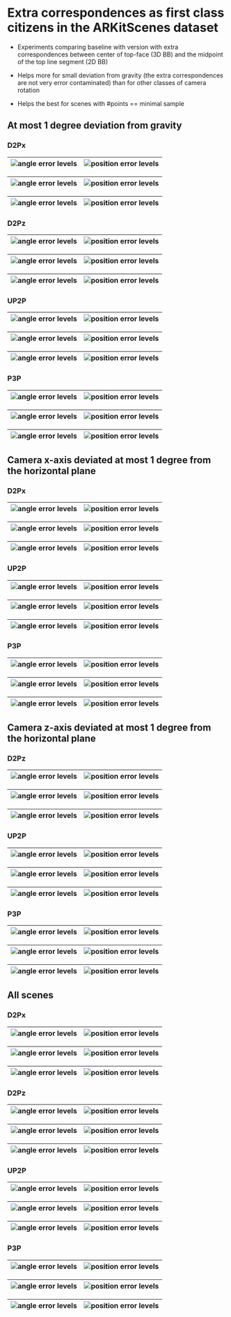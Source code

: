 # Extra correspondences as first class citizens in the ARKitScenes dataset 

* Experiments comparing baseline with version with extra correspondences between center of top-face (3D BB) 
and the midpoint of the top line segment (2D BB)  

* Helps more for small deviation from gravity (the extra correspondences are not very error contaminated) than for other 
classes of camera rotation

* Helps the best for scenes with #points == minimal sample 

## At most 1 degree deviation from gravity 

### D2Px

| ![angle error levels](./data/arkit/P3P_UP2P_SP2P_verification/extra_correspondence/mrs=UP2P/dev=1.0/DP2P_X_HOR_SIZE_RATIO/all/comp_arkit_verification_DP2P_X_HOR_SIZE_RATIO_general_just=_points_title_True_angle_error_levels.png) | ![position error levels](./data/arkit/P3P_UP2P_SP2P_verification/extra_correspondence/mrs=UP2P/dev=1.0/DP2P_X_HOR_SIZE_RATIO/all/comp_arkit_verification_DP2P_X_HOR_SIZE_RATIO_general_just=_points_title_True_position_error_levels.png) |
|---|------------------------------------------------------------------------------------------------------------------------------------------------------------------------------------------------------------------------------------|


| ![angle error levels](./data/arkit/P3P_UP2P_SP2P_verification/extra_correspondence/mrs=UP2P/dev=1.0/DP2P_X_HOR_SIZE_RATIO/just_2/comp_arkit_verification_DP2P_X_HOR_SIZE_RATIO_general_just=p2r2_points_title_True_angle_error_levels.png) | ![position error levels](./data/arkit/P3P_UP2P_SP2P_verification/extra_correspondence/mrs=UP2P/dev=1.0/DP2P_X_HOR_SIZE_RATIO/just_2/comp_arkit_verification_DP2P_X_HOR_SIZE_RATIO_general_just=p2r2_points_title_True_position_error_levels.png) |
|--------------------------------------------------------------------------------------------------------------------------------------------------------------------------------------------------------------------------------|------------------------------------------------------------------------------------------------------------------------------------------------------------------------------------------------------------------------------------|


| ![angle error levels](./data/arkit/P3P_UP2P_SP2P_verification/extra_correspondence/mrs=UP2P/dev=1.0/DP2P_X_HOR_SIZE_RATIO/min_points=3/comp_arkit_verification_DP2P_X_HOR_SIZE_RATIO_general_just=p3_points_title_True_angle_error_levels.png) | ![position error levels](./data/arkit/P3P_UP2P_SP2P_verification/extra_correspondence/mrs=UP2P/dev=1.0/DP2P_X_HOR_SIZE_RATIO/min_points=3/comp_arkit_verification_DP2P_X_HOR_SIZE_RATIO_general_just=p3_points_title_True_position_error_levels.png) |
|---------------------------------------------------------------------------------------------------------------------------------------------------------------------------------------------------------------------------------------|---------------------------------------------------------------------------------------------------------------------------------------------------------------------------------------------------------------------------------------------|

### D2Pz

| ![angle error levels](./data/arkit/P3P_UP2P_SP2P_verification/extra_correspondence/mrs=UP2P/dev=1.0/DP2P_Z_HOR_SIZE_RATIO/all/comp_arkit_verification_DP2P_Z_HOR_SIZE_RATIO_general_just=_points_title_True_angle_error_levels.png) | ![position error levels](./data/arkit/P3P_UP2P_SP2P_verification/extra_correspondence/mrs=UP2P/dev=1.0/DP2P_Z_HOR_SIZE_RATIO/all/comp_arkit_verification_DP2P_Z_HOR_SIZE_RATIO_general_just=_points_title_True_position_error_levels.png) |
|---|------------------------------------------------------------------------------------------------------------------------------------------------------------------------------------------------------------------------------------|


| ![angle error levels](./data/arkit/P3P_UP2P_SP2P_verification/extra_correspondence/mrs=UP2P/dev=1.0/DP2P_Z_HOR_SIZE_RATIO/just_2/comp_arkit_verification_DP2P_Z_HOR_SIZE_RATIO_general_just=p2r2_points_title_True_angle_error_levels.png) | ![position error levels](./data/arkit/P3P_UP2P_SP2P_verification/extra_correspondence/mrs=UP2P/dev=1.0/DP2P_Z_HOR_SIZE_RATIO/just_2/comp_arkit_verification_DP2P_Z_HOR_SIZE_RATIO_general_just=p2r2_points_title_True_position_error_levels.png) |
|--------------------------------------------------------------------------------------------------------------------------------------------------------------------------------------------------------------------------------|------------------------------------------------------------------------------------------------------------------------------------------------------------------------------------------------------------------------------------|


| ![angle error levels](./data/arkit/P3P_UP2P_SP2P_verification/extra_correspondence/mrs=UP2P/dev=1.0/DP2P_Z_HOR_SIZE_RATIO/min_points=3/comp_arkit_verification_DP2P_Z_HOR_SIZE_RATIO_general_just=p3_points_title_True_angle_error_levels.png) | ![position error levels](./data/arkit/P3P_UP2P_SP2P_verification/extra_correspondence/mrs=UP2P/dev=1.0/DP2P_Z_HOR_SIZE_RATIO/min_points=3/comp_arkit_verification_DP2P_Z_HOR_SIZE_RATIO_general_just=p3_points_title_True_position_error_levels.png) |
|---------------------------------------------------------------------------------------------------------------------------------------------------------------------------------------------------------------------------------------|---------------------------------------------------------------------------------------------------------------------------------------------------------------------------------------------------------------------------------------------|

### UP2P

| ![angle error levels](./data/arkit/P3P_UP2P_SP2P_verification/extra_correspondence/mrs=UP2P/dev=1.0/UP2P/all/comp_arkit_verification_UP2P_general_just=_points_title_True_angle_error_levels.png) | ![position error levels](./data/arkit/P3P_UP2P_SP2P_verification/extra_correspondence/mrs=UP2P/dev=1.0/UP2P/all/comp_arkit_verification_UP2P_general_just=_points_title_True_position_error_levels.png) |
|---|------------------------------------------------------------------------------------------------------------------------------------------------------------------------------------------------------------------------------------|


| ![angle error levels](./data/arkit/P3P_UP2P_SP2P_verification/extra_correspondence/mrs=UP2P/dev=1.0/UP2P/just_2/comp_arkit_verification_UP2P_general_just=p2r2_points_title_True_angle_error_levels.png) | ![position error levels](./data/arkit/P3P_UP2P_SP2P_verification/extra_correspondence/mrs=UP2P/dev=1.0/UP2P/just_2/comp_arkit_verification_UP2P_general_just=p2r2_points_title_True_position_error_levels.png) |
|--------------------------------------------------------------------------------------------------------------------------------------------------------------------------------------------------------------------------------|------------------------------------------------------------------------------------------------------------------------------------------------------------------------------------------------------------------------------------|


| ![angle error levels](./data/arkit/P3P_UP2P_SP2P_verification/extra_correspondence/mrs=UP2P/dev=1.0/UP2P/min_points=3/comp_arkit_verification_UP2P_general_just=p3_points_title_True_angle_error_levels.png) | ![position error levels](./data/arkit/P3P_UP2P_SP2P_verification/extra_correspondence/mrs=UP2P/dev=1.0/UP2P/min_points=3/comp_arkit_verification_UP2P_general_just=p3_points_title_True_position_error_levels.png) |
|---------------------------------------------------------------------------------------------------------------------------------------------------------------------------------------------------------------------------------------|---------------------------------------------------------------------------------------------------------------------------------------------------------------------------------------------------------------------------------------------|

### P3P

| ![angle error levels](./data/arkit/P3P_UP2P_SP2P_verification/extra_correspondence/mrs=UP2P/dev=1.0/P3P/all/comp_arkit_verification_P3P_general_just=_points_title_True_angle_error_levels.png) | ![position error levels](./data/arkit/P3P_UP2P_SP2P_verification/extra_correspondence/mrs=UP2P/dev=1.0/P3P/all/comp_arkit_verification_P3P_general_just=_points_title_True_position_error_levels.png) |
|---|------------------------------------------------------------------------------------------------------------------------------------------------------------------------------------------------------------------------------------|


| ![angle error levels](./data/arkit/P3P_UP2P_SP2P_verification/extra_correspondence/mrs=UP2P/dev=1.0/P3P/just_3/comp_arkit_verification_P3P_general_just=p3r3_points_title_True_angle_error_levels.png) | ![position error levels](./data/arkit/P3P_UP2P_SP2P_verification/extra_correspondence/mrs=UP2P/dev=1.0/P3P/just_3/comp_arkit_verification_P3P_general_just=p3r3_points_title_True_position_error_levels.png) |
|--------------------------------------------------------------------------------------------------------------------------------------------------------------------------------------------------------------------------------|------------------------------------------------------------------------------------------------------------------------------------------------------------------------------------------------------------------------------------|


| ![angle error levels](./data/arkit/P3P_UP2P_SP2P_verification/extra_correspondence/mrs=UP2P/dev=1.0/P3P/min_points=4/comp_arkit_verification_P3P_general_just=p4_points_title_True_angle_error_levels.png) | ![position error levels](./data/arkit/P3P_UP2P_SP2P_verification/extra_correspondence/mrs=UP2P/dev=1.0/P3P/min_points=4/comp_arkit_verification_P3P_general_just=p4_points_title_True_position_error_levels.png) |
|-------------------------------------------------------------------------------------------------------------------------------------------------------------------------------------------------|-------------------------------------------------------------------------------------------------------------------------------------------------------------------------------------------------------|


## Camera x-axis deviated at most 1 degree from the horizontal plane 

### D2Px

| ![angle error levels](./data/arkit/P3P_UP2P_SP2P_verification/extra_correspondence/mrs=DP2Px/dev=1.0/DP2P_X_HOR_SIZE_RATIO/all/comp_arkit_verification_DP2P_X_HOR_SIZE_RATIO_general_just=_points_title_True_angle_error_levels.png) | ![position error levels](./data/arkit/P3P_UP2P_SP2P_verification/extra_correspondence/mrs=DP2Px/dev=1.0/DP2P_X_HOR_SIZE_RATIO/all/comp_arkit_verification_DP2P_X_HOR_SIZE_RATIO_general_just=_points_title_True_position_error_levels.png) |
|---|------------------------------------------------------------------------------------------------------------------------------------------------------------------------------------------------------------------------------------|


| ![angle error levels](./data/arkit/P3P_UP2P_SP2P_verification/extra_correspondence/mrs=DP2Px/dev=1.0/DP2P_X_HOR_SIZE_RATIO/just_2/comp_arkit_verification_DP2P_X_HOR_SIZE_RATIO_general_just=p2r2_points_title_True_angle_error_levels.png) | ![position error levels](./data/arkit/P3P_UP2P_SP2P_verification/extra_correspondence/mrs=DP2Px/dev=1.0/DP2P_X_HOR_SIZE_RATIO/just_2/comp_arkit_verification_DP2P_X_HOR_SIZE_RATIO_general_just=p2r2_points_title_True_position_error_levels.png) |
|--------------------------------------------------------------------------------------------------------------------------------------------------------------------------------------------------------------------------------|------------------------------------------------------------------------------------------------------------------------------------------------------------------------------------------------------------------------------------|


| ![angle error levels](./data/arkit/P3P_UP2P_SP2P_verification/extra_correspondence/mrs=DP2Px/dev=1.0/DP2P_X_HOR_SIZE_RATIO/min_points=3/comp_arkit_verification_DP2P_X_HOR_SIZE_RATIO_general_just=p3_points_title_True_angle_error_levels.png) | ![position error levels](./data/arkit/P3P_UP2P_SP2P_verification/extra_correspondence/mrs=DP2Px/dev=1.0/DP2P_X_HOR_SIZE_RATIO/min_points=3/comp_arkit_verification_DP2P_X_HOR_SIZE_RATIO_general_just=p3_points_title_True_position_error_levels.png) |
|---------------------------------------------------------------------------------------------------------------------------------------------------------------------------------------------------------------------------------------|---------------------------------------------------------------------------------------------------------------------------------------------------------------------------------------------------------------------------------------------|

### UP2P

| ![angle error levels](./data/arkit/P3P_UP2P_SP2P_verification/extra_correspondence/mrs=DP2Px/dev=1.0/UP2P/all/comp_arkit_verification_UP2P_general_just=_points_title_True_angle_error_levels.png) | ![position error levels](./data/arkit/P3P_UP2P_SP2P_verification/extra_correspondence/mrs=DP2Px/dev=1.0/UP2P/all/comp_arkit_verification_UP2P_general_just=_points_title_True_position_error_levels.png) |
|---|------------------------------------------------------------------------------------------------------------------------------------------------------------------------------------------------------------------------------------|


| ![angle error levels](./data/arkit/P3P_UP2P_SP2P_verification/extra_correspondence/mrs=DP2Px/dev=1.0/UP2P/just_2/comp_arkit_verification_UP2P_general_just=p2r2_points_title_True_angle_error_levels.png) | ![position error levels](./data/arkit/P3P_UP2P_SP2P_verification/extra_correspondence/mrs=DP2Px/dev=1.0/UP2P/just_2/comp_arkit_verification_UP2P_general_just=p2r2_points_title_True_position_error_levels.png) |
|--------------------------------------------------------------------------------------------------------------------------------------------------------------------------------------------------------------------------------|------------------------------------------------------------------------------------------------------------------------------------------------------------------------------------------------------------------------------------|


| ![angle error levels](./data/arkit/P3P_UP2P_SP2P_verification/extra_correspondence/mrs=DP2Px/dev=1.0/UP2P/min_points=3/comp_arkit_verification_UP2P_general_just=p3_points_title_True_angle_error_levels.png) | ![position error levels](./data/arkit/P3P_UP2P_SP2P_verification/extra_correspondence/mrs=DP2Px/dev=1.0/UP2P/min_points=3/comp_arkit_verification_UP2P_general_just=p3_points_title_True_position_error_levels.png) |
|---------------------------------------------------------------------------------------------------------------------------------------------------------------------------------------------------------------------------------------|---------------------------------------------------------------------------------------------------------------------------------------------------------------------------------------------------------------------------------------------|

### P3P

| ![angle error levels](./data/arkit/P3P_UP2P_SP2P_verification/extra_correspondence/mrs=DP2Px/dev=1.0/P3P/all/comp_arkit_verification_P3P_general_just=_points_title_True_angle_error_levels.png) | ![position error levels](./data/arkit/P3P_UP2P_SP2P_verification/extra_correspondence/mrs=DP2Px/dev=1.0/P3P/all/comp_arkit_verification_P3P_general_just=_points_title_True_position_error_levels.png) |
|---|------------------------------------------------------------------------------------------------------------------------------------------------------------------------------------------------------------------------------------|


| ![angle error levels](./data/arkit/P3P_UP2P_SP2P_verification/extra_correspondence/mrs=DP2Px/dev=1.0/P3P/just_3/comp_arkit_verification_P3P_general_just=p3r3_points_title_True_angle_error_levels.png) | ![position error levels](./data/arkit/P3P_UP2P_SP2P_verification/extra_correspondence/mrs=DP2Px/dev=1.0/P3P/just_3/comp_arkit_verification_P3P_general_just=p3r3_points_title_True_position_error_levels.png) |
|--------------------------------------------------------------------------------------------------------------------------------------------------------------------------------------------------------------------------------|------------------------------------------------------------------------------------------------------------------------------------------------------------------------------------------------------------------------------------|


| ![angle error levels](./data/arkit/P3P_UP2P_SP2P_verification/extra_correspondence/mrs=DP2Px/dev=1.0/P3P/min_points=4/comp_arkit_verification_P3P_general_just=p4_points_title_True_angle_error_levels.png) | ![position error levels](./data/arkit/P3P_UP2P_SP2P_verification/extra_correspondence/mrs=DP2Px/dev=1.0/P3P/min_points=4/comp_arkit_verification_P3P_general_just=p4_points_title_True_position_error_levels.png) |
|-------------------------------------------------------------------------------------------------------------------------------------------------------------------------------------------------|-------------------------------------------------------------------------------------------------------------------------------------------------------------------------------------------------------|


## Camera z-axis deviated at most 1 degree from the horizontal plane 

### D2Pz

| ![angle error levels](./data/arkit/P3P_UP2P_SP2P_verification/extra_correspondence/mrs=DP2Pz/dev=1.0/DP2P_Z_HOR_SIZE_RATIO/all/comp_arkit_verification_DP2P_Z_HOR_SIZE_RATIO_general_just=_points_title_True_angle_error_levels.png) | ![position error levels](./data/arkit/P3P_UP2P_SP2P_verification/extra_correspondence/mrs=DP2Pz/dev=1.0/DP2P_Z_HOR_SIZE_RATIO/all/comp_arkit_verification_DP2P_Z_HOR_SIZE_RATIO_general_just=_points_title_True_position_error_levels.png) |
|---|------------------------------------------------------------------------------------------------------------------------------------------------------------------------------------------------------------------------------------|


| ![angle error levels](./data/arkit/P3P_UP2P_SP2P_verification/extra_correspondence/mrs=DP2Pz/dev=1.0/DP2P_Z_HOR_SIZE_RATIO/just_2/comp_arkit_verification_DP2P_Z_HOR_SIZE_RATIO_general_just=p2r2_points_title_True_angle_error_levels.png) | ![position error levels](./data/arkit/P3P_UP2P_SP2P_verification/extra_correspondence/mrs=DP2Pz/dev=1.0/DP2P_Z_HOR_SIZE_RATIO/just_2/comp_arkit_verification_DP2P_Z_HOR_SIZE_RATIO_general_just=p2r2_points_title_True_position_error_levels.png) |
|--------------------------------------------------------------------------------------------------------------------------------------------------------------------------------------------------------------------------------|------------------------------------------------------------------------------------------------------------------------------------------------------------------------------------------------------------------------------------|


| ![angle error levels](./data/arkit/P3P_UP2P_SP2P_verification/extra_correspondence/mrs=DP2Pz/dev=1.0/DP2P_Z_HOR_SIZE_RATIO/min_points=3/comp_arkit_verification_DP2P_Z_HOR_SIZE_RATIO_general_just=p3_points_title_True_angle_error_levels.png) | ![position error levels](./data/arkit/P3P_UP2P_SP2P_verification/extra_correspondence/mrs=DP2Pz/dev=1.0/DP2P_Z_HOR_SIZE_RATIO/min_points=3/comp_arkit_verification_DP2P_Z_HOR_SIZE_RATIO_general_just=p3_points_title_True_position_error_levels.png) |
|---------------------------------------------------------------------------------------------------------------------------------------------------------------------------------------------------------------------------------------|---------------------------------------------------------------------------------------------------------------------------------------------------------------------------------------------------------------------------------------------|

### UP2P

| ![angle error levels](./data/arkit/P3P_UP2P_SP2P_verification/extra_correspondence/mrs=DP2Pz/dev=1.0/UP2P/all/comp_arkit_verification_UP2P_general_just=_points_title_True_angle_error_levels.png) | ![position error levels](./data/arkit/P3P_UP2P_SP2P_verification/extra_correspondence/mrs=DP2Pz/dev=1.0/UP2P/all/comp_arkit_verification_UP2P_general_just=_points_title_True_position_error_levels.png) |
|---|------------------------------------------------------------------------------------------------------------------------------------------------------------------------------------------------------------------------------------|


| ![angle error levels](./data/arkit/P3P_UP2P_SP2P_verification/extra_correspondence/mrs=DP2Pz/dev=1.0/UP2P/just_2/comp_arkit_verification_UP2P_general_just=p2r2_points_title_True_angle_error_levels.png) | ![position error levels](./data/arkit/P3P_UP2P_SP2P_verification/extra_correspondence/mrs=DP2Pz/dev=1.0/UP2P/just_2/comp_arkit_verification_UP2P_general_just=p2r2_points_title_True_position_error_levels.png) |
|--------------------------------------------------------------------------------------------------------------------------------------------------------------------------------------------------------------------------------|------------------------------------------------------------------------------------------------------------------------------------------------------------------------------------------------------------------------------------|


| ![angle error levels](./data/arkit/P3P_UP2P_SP2P_verification/extra_correspondence/mrs=DP2Pz/dev=1.0/UP2P/min_points=3/comp_arkit_verification_UP2P_general_just=p3_points_title_True_angle_error_levels.png) | ![position error levels](./data/arkit/P3P_UP2P_SP2P_verification/extra_correspondence/mrs=DP2Pz/dev=1.0/UP2P/min_points=3/comp_arkit_verification_UP2P_general_just=p3_points_title_True_position_error_levels.png) |
|---------------------------------------------------------------------------------------------------------------------------------------------------------------------------------------------------------------------------------------|---------------------------------------------------------------------------------------------------------------------------------------------------------------------------------------------------------------------------------------------|

### P3P

| ![angle error levels](./data/arkit/P3P_UP2P_SP2P_verification/extra_correspondence/mrs=DP2Pz/dev=1.0/P3P/all/comp_arkit_verification_P3P_general_just=_points_title_True_angle_error_levels.png) | ![position error levels](./data/arkit/P3P_UP2P_SP2P_verification/extra_correspondence/mrs=DP2Pz/dev=1.0/P3P/all/comp_arkit_verification_P3P_general_just=_points_title_True_position_error_levels.png) |
|---|------------------------------------------------------------------------------------------------------------------------------------------------------------------------------------------------------------------------------------|


| ![angle error levels](./data/arkit/P3P_UP2P_SP2P_verification/extra_correspondence/mrs=DP2Pz/dev=1.0/P3P/just_3/comp_arkit_verification_P3P_general_just=p3r3_points_title_True_angle_error_levels.png) | ![position error levels](./data/arkit/P3P_UP2P_SP2P_verification/extra_correspondence/mrs=DP2Pz/dev=1.0/P3P/just_3/comp_arkit_verification_P3P_general_just=p3r3_points_title_True_position_error_levels.png) |
|--------------------------------------------------------------------------------------------------------------------------------------------------------------------------------------------------------------------------------|------------------------------------------------------------------------------------------------------------------------------------------------------------------------------------------------------------------------------------|


| ![angle error levels](./data/arkit/P3P_UP2P_SP2P_verification/extra_correspondence/mrs=DP2Pz/dev=1.0/P3P/min_points=4/comp_arkit_verification_P3P_general_just=p4_points_title_True_angle_error_levels.png) | ![position error levels](./data/arkit/P3P_UP2P_SP2P_verification/extra_correspondence/mrs=DP2Pz/dev=1.0/P3P/min_points=4/comp_arkit_verification_P3P_general_just=p4_points_title_True_position_error_levels.png) |
|-------------------------------------------------------------------------------------------------------------------------------------------------------------------------------------------------|-------------------------------------------------------------------------------------------------------------------------------------------------------------------------------------------------------|


## All scenes

### D2Px

| ![angle error levels](./data/arkit/P3P_UP2P_SP2P_verification/extra_correspondence/mrs=None/DP2P_X_HOR_SIZE_RATIO/all/comp_arkit_verification_DP2P_X_HOR_SIZE_RATIO_general_just=_points_title_True_angle_error_levels.png) | ![position error levels](./data/arkit/P3P_UP2P_SP2P_verification/extra_correspondence/mrs=None/DP2P_X_HOR_SIZE_RATIO/all/comp_arkit_verification_DP2P_X_HOR_SIZE_RATIO_general_just=_points_title_True_position_error_levels.png) |
|---|------------------------------------------------------------------------------------------------------------------------------------------------------------------------------------------------------------------------------------|


| ![angle error levels](./data/arkit/P3P_UP2P_SP2P_verification/extra_correspondence/mrs=None/DP2P_X_HOR_SIZE_RATIO/just_2/comp_arkit_verification_DP2P_X_HOR_SIZE_RATIO_general_just=p2r2_points_title_True_angle_error_levels.png) | ![position error levels](./data/arkit/P3P_UP2P_SP2P_verification/extra_correspondence/mrs=None/DP2P_X_HOR_SIZE_RATIO/just_2/comp_arkit_verification_DP2P_X_HOR_SIZE_RATIO_general_just=p2r2_points_title_True_position_error_levels.png) |
|--------------------------------------------------------------------------------------------------------------------------------------------------------------------------------------------------------------------------------|------------------------------------------------------------------------------------------------------------------------------------------------------------------------------------------------------------------------------------|


| ![angle error levels](./data/arkit/P3P_UP2P_SP2P_verification/extra_correspondence/mrs=None/DP2P_X_HOR_SIZE_RATIO/min_points=3/comp_arkit_verification_DP2P_X_HOR_SIZE_RATIO_general_just=p3_points_title_True_angle_error_levels.png) | ![position error levels](./data/arkit/P3P_UP2P_SP2P_verification/extra_correspondence/mrs=None/DP2P_X_HOR_SIZE_RATIO/min_points=3/comp_arkit_verification_DP2P_X_HOR_SIZE_RATIO_general_just=p3_points_title_True_position_error_levels.png) |
|---------------------------------------------------------------------------------------------------------------------------------------------------------------------------------------------------------------------------------------|---------------------------------------------------------------------------------------------------------------------------------------------------------------------------------------------------------------------------------------------|

### D2Pz

| ![angle error levels](./data/arkit/P3P_UP2P_SP2P_verification/extra_correspondence/mrs=None/DP2P_Z_HOR_SIZE_RATIO/all/comp_arkit_verification_DP2P_Z_HOR_SIZE_RATIO_general_just=_points_title_True_angle_error_levels.png) | ![position error levels](./data/arkit/P3P_UP2P_SP2P_verification/extra_correspondence/mrs=None/DP2P_Z_HOR_SIZE_RATIO/all/comp_arkit_verification_DP2P_Z_HOR_SIZE_RATIO_general_just=_points_title_True_position_error_levels.png) |
|---|------------------------------------------------------------------------------------------------------------------------------------------------------------------------------------------------------------------------------------|


| ![angle error levels](./data/arkit/P3P_UP2P_SP2P_verification/extra_correspondence/mrs=None/DP2P_Z_HOR_SIZE_RATIO/just_2/comp_arkit_verification_DP2P_Z_HOR_SIZE_RATIO_general_just=p2r2_points_title_True_angle_error_levels.png) | ![position error levels](./data/arkit/P3P_UP2P_SP2P_verification/extra_correspondence/mrs=None/DP2P_Z_HOR_SIZE_RATIO/just_2/comp_arkit_verification_DP2P_Z_HOR_SIZE_RATIO_general_just=p2r2_points_title_True_position_error_levels.png) |
|--------------------------------------------------------------------------------------------------------------------------------------------------------------------------------------------------------------------------------|------------------------------------------------------------------------------------------------------------------------------------------------------------------------------------------------------------------------------------|


| ![angle error levels](./data/arkit/P3P_UP2P_SP2P_verification/extra_correspondence/mrs=None/DP2P_Z_HOR_SIZE_RATIO/min_points=3/comp_arkit_verification_DP2P_Z_HOR_SIZE_RATIO_general_just=p3_points_title_True_angle_error_levels.png) | ![position error levels](./data/arkit/P3P_UP2P_SP2P_verification/extra_correspondence/mrs=None/DP2P_Z_HOR_SIZE_RATIO/min_points=3/comp_arkit_verification_DP2P_Z_HOR_SIZE_RATIO_general_just=p3_points_title_True_position_error_levels.png) |
|---------------------------------------------------------------------------------------------------------------------------------------------------------------------------------------------------------------------------------------|---------------------------------------------------------------------------------------------------------------------------------------------------------------------------------------------------------------------------------------------|

### UP2P

| ![angle error levels](./data/arkit/P3P_UP2P_SP2P_verification/extra_correspondence/mrs=None/UP2P/all/comp_arkit_verification_UP2P_general_just=_points_title_True_angle_error_levels.png) | ![position error levels](./data/arkit/P3P_UP2P_SP2P_verification/extra_correspondence/mrs=None/UP2P/all/comp_arkit_verification_UP2P_general_just=_points_title_True_position_error_levels.png) |
|---|------------------------------------------------------------------------------------------------------------------------------------------------------------------------------------------------------------------------------------|


| ![angle error levels](./data/arkit/P3P_UP2P_SP2P_verification/extra_correspondence/mrs=None/UP2P/just_2/comp_arkit_verification_UP2P_general_just=p2r2_points_title_True_angle_error_levels.png) | ![position error levels](./data/arkit/P3P_UP2P_SP2P_verification/extra_correspondence/mrs=None/UP2P/just_2/comp_arkit_verification_UP2P_general_just=p2r2_points_title_True_position_error_levels.png) |
|--------------------------------------------------------------------------------------------------------------------------------------------------------------------------------------------------------------------------------|------------------------------------------------------------------------------------------------------------------------------------------------------------------------------------------------------------------------------------|


| ![angle error levels](./data/arkit/P3P_UP2P_SP2P_verification/extra_correspondence/mrs=None/UP2P/min_points=3/comp_arkit_verification_UP2P_general_just=p3_points_title_True_angle_error_levels.png) | ![position error levels](./data/arkit/P3P_UP2P_SP2P_verification/extra_correspondence/mrs=None/UP2P/min_points=3/comp_arkit_verification_UP2P_general_just=p3_points_title_True_position_error_levels.png) |
|---------------------------------------------------------------------------------------------------------------------------------------------------------------------------------------------------------------------------------------|---------------------------------------------------------------------------------------------------------------------------------------------------------------------------------------------------------------------------------------------|

### P3P

| ![angle error levels](./data/arkit/P3P_UP2P_SP2P_verification/extra_correspondence/mrs=None/P3P/all/comp_arkit_verification_P3P_general_just=_points_title_True_angle_error_levels.png) | ![position error levels](./data/arkit/P3P_UP2P_SP2P_verification/extra_correspondence/mrs=None/P3P/all/comp_arkit_verification_P3P_general_just=_points_title_True_position_error_levels.png) |
|---|------------------------------------------------------------------------------------------------------------------------------------------------------------------------------------------------------------------------------------|


| ![angle error levels](./data/arkit/P3P_UP2P_SP2P_verification/extra_correspondence/mrs=None/P3P/just_3/comp_arkit_verification_P3P_general_just=p3r3_points_title_True_angle_error_levels.png) | ![position error levels](./data/arkit/P3P_UP2P_SP2P_verification/extra_correspondence/mrs=None/P3P/just_3/comp_arkit_verification_P3P_general_just=p3r3_points_title_True_position_error_levels.png) |
|--------------------------------------------------------------------------------------------------------------------------------------------------------------------------------------------------------------------------------|------------------------------------------------------------------------------------------------------------------------------------------------------------------------------------------------------------------------------------|


| ![angle error levels](./data/arkit/P3P_UP2P_SP2P_verification/extra_correspondence/mrs=None/P3P/min_points=4/comp_arkit_verification_P3P_general_just=p4_points_title_True_angle_error_levels.png) | ![position error levels](./data/arkit/P3P_UP2P_SP2P_verification/extra_correspondence/mrs=None/P3P/min_points=4/comp_arkit_verification_P3P_general_just=p4_points_title_True_position_error_levels.png) |
|-------------------------------------------------------------------------------------------------------------------------------------------------------------------------------------------------|-------------------------------------------------------------------------------------------------------------------------------------------------------------------------------------------------------|


